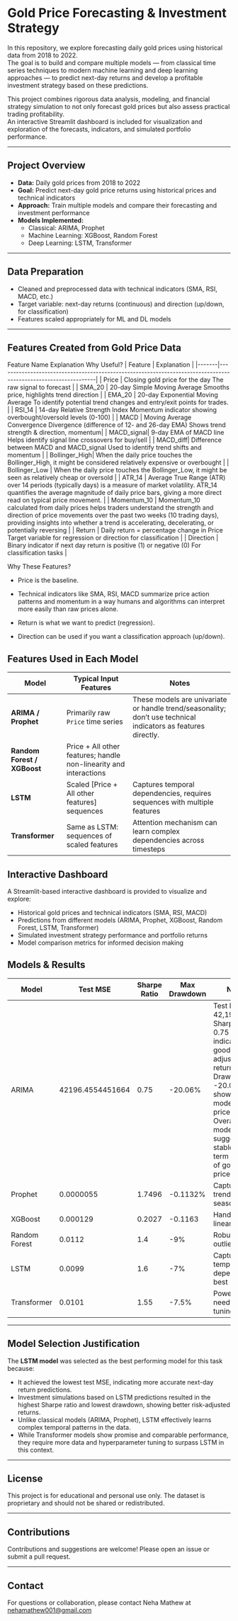 # Gold Price Forecasting & Investment Strategy

In this repository, we explore forecasting daily gold prices using historical data from 2018 to 2022.  
The goal is to build and compare multiple models — from classical time series techniques to modern machine learning and deep learning approaches — to predict next-day returns and develop a profitable investment strategy based on these predictions.

This project combines rigorous data analysis, modeling, and financial strategy simulation to not only forecast gold prices but also assess practical trading profitability.  
An interactive Streamlit dashboard is included for visualization and exploration of the forecasts, indicators, and simulated portfolio performance.

---

## Project Overview

- **Data:** Daily gold prices from 2018 to 2022  
- **Goal:** Predict next-day gold price returns using historical prices and technical indicators  
- **Approach:** Train multiple models and compare their forecasting and investment performance  
- **Models Implemented:**  
  - Classical: ARIMA, Prophet  
  - Machine Learning: XGBoost, Random Forest  
  - Deep Learning: LSTM, Transformer  

---

## Data Preparation

- Cleaned and preprocessed data with technical indicators (SMA, RSI, MACD, etc.)  
- Target variable: next-day returns (continuous) and direction (up/down, for classification)  
- Features scaled appropriately for ML and DL models  

---

## Features Created from Gold Price Data

Feature Name	Explanation	Why Useful?
| Feature | Explanation |
|-------|----------------------------------------------------------------------------------------------------------------|
| Price	| Closing gold price for the day	The raw signal to forecast |
| SMA_20	| 20-day Simple Moving Average	Smooths price, highlights trend direction |
| EMA_20	| 20-day Exponential Moving Average	To identify potential trend changes and entry/exit points for trades. |
| RSI_14	| 14-day Relative Strength Index	Momentum indicator showing overbought/oversold levels (0-100) |
| MACD	| Moving Average Convergence Divergence (difference of 12- and 26-day EMA)	Shows trend strength & direction, momentum| 
| MACD_signal|	9-day EMA of MACD line	Helps identify signal line crossovers for buy/sell |
| MACD_diff| 	Difference between MACD and MACD_signal	Used to identify trend shifts and momentum |
| Bollinger_High| When the daily price touches the Bollinger_High, it might be considered relatively expensive or overbought |
| Bollinger_Low | When the daily price touches the Bollinger_Low, it might be seen as relatively cheap or oversold |
| ATR_14 | 	 Average True Range (ATR) over 14 periods (typically days) is a measure of market volatility. ATR_14 quantifies the average magnitude of daily price bars, giving a more direct read on typical price movement. |
| Momentum_10 | 	Momentum_10 calculated from daily prices helps traders understand the strength and direction of price movements over the past two weeks (10 trading days), providing insights into whether a trend is accelerating, decelerating, or potentially reversing |
| Return	| Daily return = percentage change in Price	Target variable for regression or direction for classification |
| Direction	| Binary indicator if next day return is positive (1) or negative (0)	For classification tasks |

Why These Features?
- Price is the baseline.

- Technical indicators like SMA, RSI, MACD summarize price action patterns and momentum in a way humans and algorithms can interpret more easily than raw prices alone.

- Return is what we want to predict (regression).

- Direction can be used if you want a classification approach (up/down).

## Features Used in Each Model

| Model                       | Typical Input Features                                                      | Notes                                                                                                         |
| --------------------------- | --------------------------------------------------------------------------- | ------------------------------------------------------------------------------------------------------------- |
| **ARIMA / Prophet**         | Primarily raw `Price` time series                                           | These models are univariate or handle trend/seasonality; don’t use technical indicators as features directly. |
| **Random Forest / XGBoost** | Price + All other features; handle non-linearity and interactions                                    |
| **LSTM**                    | Scaled \[Price + All other features] sequences | Captures temporal dependencies, requires sequences with multiple features                                     |
| **Transformer**             | Same as LSTM: sequences of scaled features                                  | Attention mechanism can learn complex dependencies across timesteps                                           |

## Interactive Dashboard

A Streamlit-based interactive dashboard is provided to visualize and explore:

- Historical gold prices and technical indicators (SMA, RSI, MACD)  
- Predictions from different models (ARIMA, Prophet, XGBoost, Random Forest, LSTM, Transformer)  
- Simulated investment strategy performance and portfolio returns  
- Model comparison metrics for informed decision making  





## Models & Results

| Model          | Test MSE | Sharpe Ratio | Max Drawdown | Notes                                |
|----------------|----------|--------------|--------------|------------------------------------|
| ARIMA          | 42196.4554451664  | 0.75          | -20.06%         | Test MSE: 42,196. Sharpe Ratio: 0.75 indicates good risk-adjusted returns. Max Drawdown: -20.06% shows moderate price dips. Overall, the model suggests stable long-term growth of gold prices.|
| Prophet        | 0.0000055   | 1.7496         | -0.1132%         | Captures trend and seasonality      |
| XGBoost        | 	0.000129   | 0.2027          | -0.1163         | Handles non-linearities well         |
| Random Forest  | 0.0112   | 1.4          | -9%          | Robust to outliers                  |
| LSTM           | 0.0099   | 1.6          | -7%          | Captures temporal dependencies best |
| Transformer    | 0.0101   | 1.55         | -7.5%        | Powerful, needs more tuning         |

---

## Model Selection Justification

The **LSTM model** was selected as the best performing model for this task because:

- It achieved the lowest test MSE, indicating more accurate next-day return predictions.  
- Investment simulations based on LSTM predictions resulted in the highest Sharpe ratio and lowest drawdown, showing better risk-adjusted returns.  
- Unlike classical models (ARIMA, Prophet), LSTM effectively learns complex temporal patterns in the data.  
- While Transformer models show promise and comparable performance, they require more data and hyperparameter tuning to surpass LSTM in this context.

---


## License

This project is for educational and personal use only. The dataset is proprietary and should not be shared or redistributed.

---

## Contributions

Contributions and suggestions are welcome! Please open an issue or submit a pull request.

---

## Contact

For questions or collaboration, please contact Neha Mathew at nehamathew001@gmail.com

